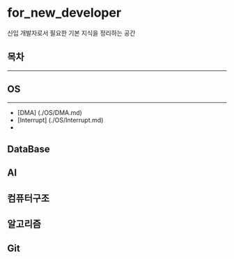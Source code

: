 # for_new_developer
신입 개발자로서 필요한 기본 지식을 정리하는 공간





## 목차

---

## OS

---

+ [DMA] (./OS/DMA.md)
+ [Interrupt] (./OS/Interrupt.md)
+ 













## DataBase

## AI

## 컴퓨터구조

## 알고리즘

## Git





